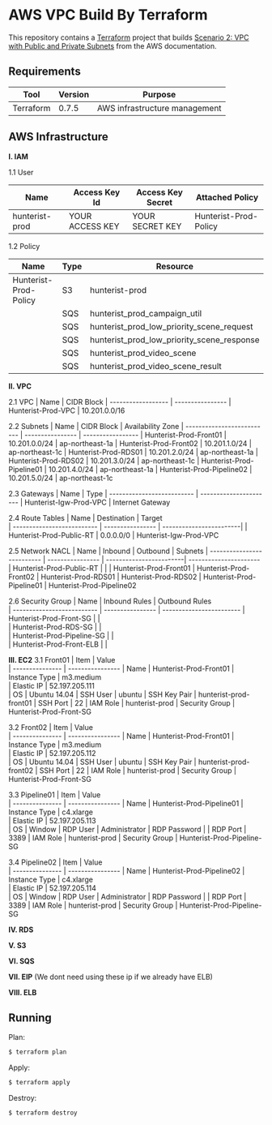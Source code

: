 AWS VPC Build By Terraform 
================================================================================

This repository contains a [Terraform](https://www.terraform.io/) project that builds [Scenario 2: VPC with Public and Private Subnets](http://docs.aws.amazon.com/AmazonVPC/latest/UserGuide/VPC_Scenario2.html) from the AWS documentation.


Requirements
--------------------------------------------------------------------------------


Tool       | Version      | Purpose
---------- | ------------ | ----------------------------------------------------
Terraform  | 0.7.5        | AWS infrastructure management


AWS Infrastructure
--------------------------------------------------------------------------------
**I. IAM**

1.1 User

| Name           | Access Key Id    | Access Key Secret | Attached Policy
| -------------- | ---------------- | ----------------- | ---------------------
| hunterist-prod | YOUR ACCESS KEY  | YOUR SECRET KEY   | Hunterist-Prod-Policy

1.2 Policy

| Name                    | Type       | Resource
| ----------------------- | ---------- | ---------------------------  
| Hunterist-Prod-Policy   | S3         | hunterist-prod
|                         | SQS        | hunterist_prod_campaign_util
|                         | SQS        | hunterist_prod_low_priority_scene_request
|                         | SQS        | hunterist_prod_low_priority_scene_response
|                         | SQS        | hunterist_prod_video_scene
|                         | SQS        | hunterist_prod_video_scene_result


**II. VPC**

2.1 VPC
| Name               | CIDR Block
| ------------------ | ----------------
| Hunterist-Prod-VPC | 10.201.0.0/16

2.2 Subnets
| Name                       | CIDR Block       | Availability Zone
| -------------------------- | ---------------- | ----------------- 
| Hunterist-Prod-Front01     | 10.201.0.0/24    | ap-northeast-1a 
| Hunterist-Prod-Front02     | 10.201.1.0/24    | ap-northeast-1c
| Hunterist-Prod-RDS01       | 10.201.2.0/24    | ap-northeast-1a
| Hunterist-Prod-RDS02       | 10.201.3.0/24    | ap-northeast-1c
| Hunterist-Prod-Pipeline01  | 10.201.4.0/24    | ap-northeast-1a
| Hunterist-Prod-Pipeline02  | 10.201.5.0/24    | ap-northeast-1c

2.3 Gateways
| Name                       | Type
| -------------------------- | ----------------------
| Hunterist-Igw-Prod-VPC     | Internet Gateway

2.4 Route Tables
| Name                       | Destination      | Target               
| -------------------------- | ---------------- | ------------------------|
| Hunterist-Prod-Public-RT   | 0.0.0.0/0        | Hunterist-Igw-Prod-VPC  


2.5 Network NACL
| Name                       | Inbound          | Outbound                | Subnets
| -------------------------- | ---------------- | ------------------------| ----------------------
| Hunterist-Prod-Public-RT   |                  |                         | Hunterist-Prod-Front01
                                                                          | Hunterist-Prod-Front02
                                                                          | Hunterist-Prod-RDS01
                                                                          | Hunterist-Prod-RDS02
                                                                          | Hunterist-Prod-Pipeline01
                                                                          | Hunterist-Prod-Pipeline02

2.6 Security Group
| Name                       | Inbound Rules    | Outbound Rules          
| -------------------------- | ---------------- | ------------------------
| Hunterist-Prod-Front-SG    |                  |                         
| Hunterist-Prod-RDS-SG      |                  |      
| Hunterist-Prod-Pipeline-SG |                  |                          
| Hunterist-Prod-Front-ELB   |                  |       

**III. EC2**
3.1 Front01
| Item            | Value          
| --------------- | ----------------
| Name            | Hunterist-Prod-Front01
| Instance Type   | m3.medium      
| Elastic IP      | 52.197.205.111      
| OS              | Ubuntu 14.04
| SSH User        | ubuntu
| SSH Key Pair    | hunterist-prod-front01
| SSH Port        | 22
| IAM Role        | hunterist-prod
| Security Group  | Hunterist-Prod-Front-SG

3.2 Front02
| Item            | Value          
| --------------- | ----------------
| Name            | Hunterist-Prod-Front01
| Instance Type   | m3.medium     
| Elastic IP      | 52.197.205.112      
| OS              | Ubuntu 14.04
| SSH User        | ubuntu
| SSH Key Pair    | hunterist-prod-front02
| SSH Port        | 22
| IAM Role        | hunterist-prod
| Security Group  | Hunterist-Prod-Front-SG

3.3 Pipeline01
| Item            | Value          
| --------------- | ----------------
| Name            | Hunterist-Prod-Pipeline01
| Instance Type   | c4.xlarge     
| Elastic IP      | 52.197.205.113      
| OS              | Window
| RDP User        | Administrator
| RDP Password    | 
| RDP Port        | 3389
| IAM Role        | hunterist-prod
| Security Group  | Hunterist-Prod-Pipeline-SG

3.4 Pipeline02
| Item            | Value          
| --------------- | ----------------
| Name            | Hunterist-Prod-Pipeline02
| Instance Type   | c4.xlarge     
| Elastic IP      | 52.197.205.114      
| OS              | Window
| RDP User        | Administrator
| RDP Password    | 
| RDP Port        | 3389
| IAM Role        | hunterist-prod
| Security Group  | Hunterist-Prod-Pipeline-SG

**IV. RDS**

**V. S3**

**VI. SQS**

**VII. EIP** (We dont need using these ip if we already have ELB)

**VIII. ELB**


Running
--------------------------------------------------------------------------------
Plan:

```sh
$ terraform plan
```

Apply:

```sh
$ terraform apply
```

Destroy:

```sh
$ terraform destroy
```